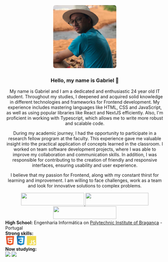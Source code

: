 <div align="center">
      <img src="WhatsApp Image 2021-09-28 at 21.23.41.jpeg" alt="Profile Photo" width="200px" style="border-radius: 10px; border: 3px solid white;"> <br>
      <h3> Hello, my name is Gabriel 👋</h3>
      <p> My name is Gabriel and I am a dedicated and enthusiastic 24 year old IT student. Throughout my studies, I deepened and acquired solid knowledge in different technologies and frameworks for Frontend development. My experience includes mastering languages ​​like HTML, CSS and JavaScript, as well as using popular libraries like React and NextJS efficiently. Also, I'm proficient in working with Typescript, which allows me to write more robust and scalable code.

During my academic journey, I had the opportunity to participate in a research fellow program at the faculty. This experience gave me valuable insight into the practical application of concepts learned in the classroom. I worked on team software development projects, where I was able to improve my collaboration and communication skills. In addition, I was responsible for contributing to the creation of friendly and responsive interfaces, ensuring usability and user experience.

I believe that my passion for Frontend, along with my constant thirst for learning and improvement. I am willing to face challenges, work as a team and look for innovative solutions to complex problems. </p>
</div>
<div align="center">
        <a href="https://instagram.com/gabrielol113" target="_blank"><img src="https://img.shields.io/badge/-Instagram-%23E4405F?style=for-the-badge&logo=instagram&logoColor=white" target="_blank" width="200px" height="40px">
        </a>
 	  <a href="https://www.twitch.tv/tixolee" target="_blank"><img                                              src="https://img.shields.io/badge/Twitch-9146FF?style=for-the-badge&logo=twitch&logoColor=white" target="_blank"                    width="200px" height="40px">
        </a>
        <a href="https://www.linkedin.com/in/gabriel-teixeira-3049a3154/" target="_blank"><img                                            src="https://img.shields.io/badge/-LinkedIn-%230077B5?style=for-the-     badge&logo=linkedin&logoColor=white"                  target="_blank"   width="200px" height="40px">
        </a> 
    
 </div>
  <strong>High School:</strong>
 Engenharia Informática on <a href="http://portal3.ipb.pt/index.php/pt/ipb">Polytechnic Institute of  Bragança</a> - Portugal <br>
  <strong>Strong skills:</strong>
 <div>
     <img src="https://raw.githubusercontent.com/devicons/devicon/master/icons/html5/html5-original.svg" width=30px height="30px">
     <img src="https://raw.githubusercontent.com/devicons/devicon/master/icons/css3/css3-original.svg" width=30px height="30px">
     <img src="https://raw.githubusercontent.com/devicons/devicon/master/icons/javascript/javascript-plain.svg" width=30px height="30px">
 </div>
  <strong>Now studying:</strong> <br>

  <div> 
     <img src="https://cdn.jsdelivr.net/gh/devicons/devicon/icons/react/react-original.svg"  width=30px;/>
     <img src="https://cdn.jsdelivr.net/gh/devicons/devicon/icons/nodejs/nodejs-original.svg" width=30px;>        
 </div>
